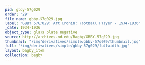 ```yaml
---
pid: gbby-57g029
order: '29'
file_name: gbby-57g029.jpg
label: 'GBBY 57G/029: Art Cronin: Football Player - 1934-1936'
_date: 1934-1936
object_type: glass plate negative
source: http://archives.nd.edu/Bagby/GBBY-57g029.jpg
thumbnail: "/img/derivatives/simple/gbby-57g029/thumbnail.jpg"
full: "/img/derivatives/simple/gbby-57g029/fullwidth.jpg"
layout: bagby_item
collection: bagby
---
```

